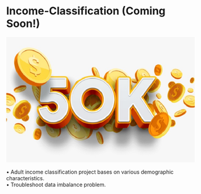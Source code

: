 # Income-Classification (Coming Soon!)

![alt text](https://github.com/LinsiLin/Income-Classification/blob/main/portfolio-3.jpg)

• Adult income classification project bases on various demographic characteristics.<br>
• Troubleshoot data imbalance problem.
